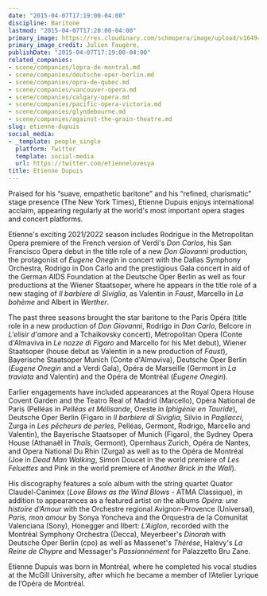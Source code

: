 ```yaml
---
date: "2015-04-07T17:19:00-04:00"
discipline: Baritone
lastmod: "2015-04-07T17:20:00-04:00"
primary_image: https://res.cloudinary.com/schmopera/image/upload/v1649423245/media/2022/04/4_ytiwl1.jpg
primary_image_credit: Julien Faugère,
publishDate: "2015-04-07T17:19:00-04:00"
related_companies:
- scene/companies/lopra-de-montral.md
- scene/companies/deutsche-oper-berlin.md
- scene/companies/opra-de-qubec.md
- scene/companies/vancouver-opera.md
- scene/companies/calgary-opera.md
- scene/companies/pacific-opera-victoria.md
- scene/companies/glyndebourne.md
- scene/companies/against-the-grain-theatre.md
slug: etienne-dupuis
social_media:
- _template: people_single
  platform: Twitter
  template: social-media
  url: https://twitter.com/etiennelovesya
title: Etienne Dupuis
---
```

Praised for his “suave, empathetic baritone” and his “refined, charismatic” stage presence (The New York Times), Etienne Dupuis enjoys international acclaim, appearing regularly at the world's most important opera stages and concert platforms.

Etienne's exciting 2021/2022 season includes Rodrigue in the Metropolitan Opera premiere of the French version of Verdi's _Don Carlos_, his San Francisco Opera debut in the title role of a new _Don Giovanni_ production, the protagonist of _Eugene Onegin_ in concert with the Dallas Symphony Orchestra, Rodrigo in Don Carlo and the prestigious Gala concert in aid of the German AIDS Foundation at the Deutsche Oper Berlin as well as four productions at the Wiener Staatsoper, where he appears in the title role of a new staging of _Il barbiere di Siviglia_, as Valentin in _Faust_, Marcello in _La bohème_ and Albert in _Werther_.

The past three seasons brought the star baritone to the Paris Opéra (title role in a new production of _Don Giovanni_, Rodrigo in _Don Carlo_, Belcore in _L'elisir d'amore_ and a Tchaikovsky concert), Metropolitan Opera (Conte d'Almaviva in _Le nozze di Figaro_ and Marcello for his Met debut), Wiener Staatsoper (house debut as Valentin in a new production of _Faust_), Bayerische Staatsoper Munich (Conte d'Almaviva), Deutsche Oper Berlin (_Eugene Onegin_ and a Verdi Gala), Opéra de Marseille (Germont in _La traviata_ and Valentin) and the Opéra de Montréal (_Eugene Onegin_).

Earlier engagements have included appearances at the Royal Opera House Covent Garden and the Teatro Real of Madrid (Marcello), Opéra National de Paris (Pelléas in _Pelléas et Mélisande_, Oreste in _Iphigénie en Tauride_), Deutsche Oper Berlin (Figaro in _Il barbiere di Siviglia_, Silvio in _Pagliacci_, Zurga in _Les pêcheurs de perles_, Pelléas, Germont, Rodrigo, Marcello and Valentin), the Bayerische Staatsoper of Munich (Figaro), the Sydney Opera House (Athanaël in _Thaïs_, Germont), Opernhaus Zurich, Opéra de Nantes, and Opera National Du Rhin (Zurga) as well as to the Opéra de Montréal (Joe in _Dead Man Walking_, Simon Doucet in the world premiere of _Les Feluettes_ and Pink in the world premiere of _Another Brick in the Wall_).

His discography features a solo album with the string quartet Quator Claudel-Canimex (_Love Blows as the Wind Blows_ - ATMA Classique), in addition to appearances as a featured artist on the albums _Opéra: une histoire d’Amour_ with the Orchestre regional Avignon-Provence (Universal), _Paris, mon amour_ by Sonya Yoncheva and the Orquestra de la Comunitat Valenciana (Sony), Honegger and Ilbert: _L’Aiglon_, recorded with the Montréal Symphony Orchestra (Decca), Meyerbeer's _Dinorah_ with Deutsche Oper Berlin (cpo) as well as Massenet's _Thérèse_, Halevy's _La Reine de Chypre_ and Messager's _Passionnément_ for Palazzetto Bru Zane.

Etienne Dupuis was born in Montréal, where he completed his vocal studies at the McGill University, after which he became a member of l’Atelier Lyrique de l’Opéra de Montréal.
